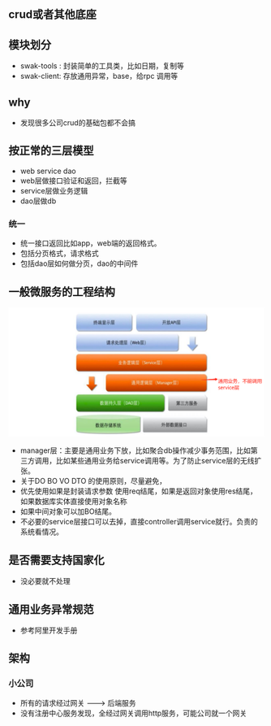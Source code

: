 ## crud或者其他底座

## 模块划分

* swak-tools : 封装简单的工具类，比如日期，复制等
* swak-client: 存放通用异常，base，给rpc 调用等


## why
* 发现很多公司crud的基础包都不会搞

## 按正常的三层模型
* web service dao
* web层做接口验证和返回，拦截等
* service层做业务逻辑
* dao层做db

### 统一
* 统一接口返回比如app，web端的返回格式。
* 包括分页格式，请求格式
* 包括dao层如何做分页，dao的中间件


## 一般微服务的工程结构
![img.png](doc/img/工程结构图.png)
* manager层：主要是通用业务下放，比如聚合db操作减少事务范围，比如第三方调用，比如某些通用业务给service调用等。为了防止service层的无线扩张。
* 关于DO BO VO DTO 的使用原则，尽量避免，
* 优先使用如果是封装请求参数 使用req结尾，如果是返回对象使用res结尾，如果数据库实体直接使用对象名称
* 如果中间对象可以加BO结尾。
* 不必要的service层接口可以去掉，直接controller调用service就行。负责的系统看情况。


## 是否需要支持国家化
* 没必要就不处理

## 通用业务异常规范
* 参考阿里开发手册


## 架构

### 小公司
* 所有的请求经过网关 ---> 后端服务
* 没有注册中心服务发现，全经过网关调用http服务，可能公司就一个网关

